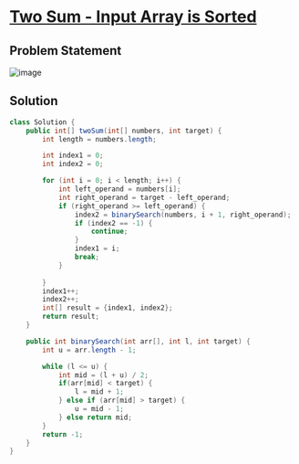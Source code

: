 # [Two Sum - Input Array is Sorted](https://leetcode.com/problems/two-sum-ii-input-array-is-sorted/description/?envType=study-plan-v2&envId=top-interview-150)
## Problem Statement
![image](https://github.com/SiddhantKumarMaurya/LeetCode_Questions/assets/107787014/037c244e-1535-4c4c-9254-2f66dfcaea13)
## Solution
```java
class Solution {
    public int[] twoSum(int[] numbers, int target) {
        int length = numbers.length;

        int index1 = 0;
        int index2 = 0;

        for (int i = 0; i < length; i++) {
            int left_operand = numbers[i];
            int right_operand = target - left_operand;
            if (right_operand >= left_operand) {
                index2 = binarySearch(numbers, i + 1, right_operand);
                if (index2 == -1) {
                    continue;
                }
                index1 = i;
                break;
            }
             
        }
        index1++;
        index2++;
        int[] result = {index1, index2};
        return result;
    }

    public int binarySearch(int arr[], int l, int target) {
        int u = arr.length - 1;

        while (l <= u) {
            int mid = (l + u) / 2;
            if(arr[mid] < target) {
                l = mid + 1;
            } else if (arr[mid] > target) {
                u = mid - 1;
            } else return mid;
        }
        return -1;
    }
}
```
